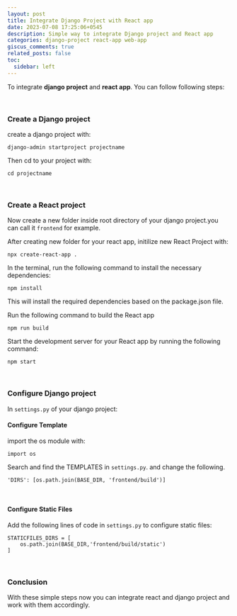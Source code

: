 ```yaml
---
layout: post
title: Integrate Django Project with React app
date: 2023-07-08 17:25:06+0545
description: Simple way to integrate Django project and React app
categories: django-project react-app web-app
giscus_comments: true
related_posts: false
toc:
  sidebar: left
---
```


To integrate **django project** and **react app**. You can follow following steps:

<br>

### **Create a Django project**

create a django project with:

```
django-admin startproject projectname
```

Then cd to your project with:

```
cd projectname
```

<br>

### **Create a React project**

Now create a new folder inside root directory of your django project.you can call it `frontend` for example.

After creating new folder for your react app, initilize new React Project with:

```
npx create-react-app .
```

In the terminal, run the following command to install the necessary dependencies:

```
npm install
```

This will install the required dependencies based on the package.json file.

Run the following command to build the React app

```
npm run build
```

Start the development server for your React app by running the following command:

```
npm start
```


<br>

### **Configure Django project**

In `settings.py` of your django project:

#### **Configure Template**

import the os module with:
```
import os
```

Search and find the TEMPLATES in `settings.py`. and change the following.
```   
'DIRS': [os.path.join(BASE_DIR, 'frontend/build')]
```

<br>

#### **Configure Static Files**

Add the following lines of code in `settings.py` to configure static files:

```
STATICFILES_DIRS = [
    os.path.join(BASE_DIR,'frontend/build/static')
]  
```


<br>

### **Conclusion**

With these simple steps now you can integrate react and django project and work with them accordingly.
